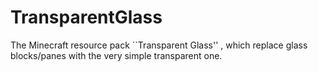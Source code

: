 # TransparentGlass
The Minecraft resource pack ``Transparent Glass'' , which replace glass blocks/panes with the very simple transparent one.
